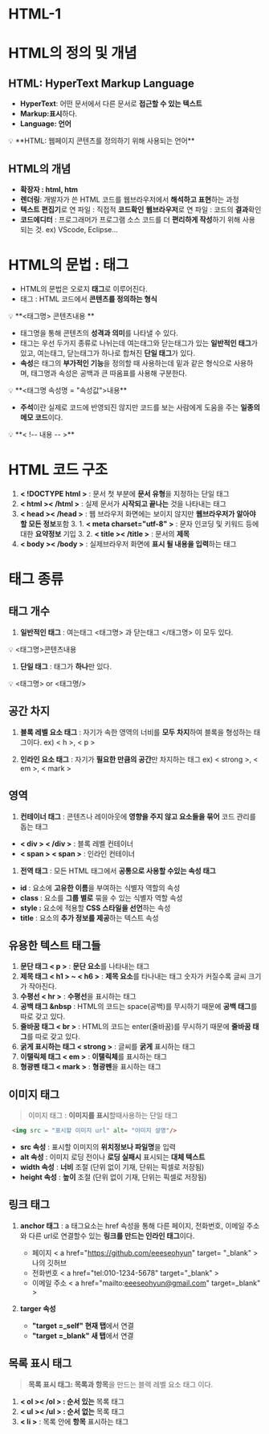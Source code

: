 # HTML-1

# **HTML의 정의 및 개념**

## **HTML: HyperText Markup Language**

- **HyperText**: 어떤 문서에서 다른 문서로 **접근할 수 있는 텍스트**
- **Markup:표시**하다.
- **Language: 언어**

<aside>
💡 **HTML: 웹페이지 콘텐츠를 정의하기 위해 사용되는 언어**

</aside>

## HTML의 개념

- **확장자 : html, htm**
- **렌더링**: 개발자가 쓴 HTML 코드를 웹브라우저에서 **해석하고 표현**하는 과정
- **텍스트 편집기**로 연 파일 : 직접적 **코드확인**
**웹브라우저**로 연 파일 : 코드의 **결과**확인
- **코드에디터** : 프로그래머가 프로그램 소스 코드를 더 **편리하게 작성**하기 위해 사용되는 것.
   ex) VScode, Eclipse...

# HTML의 문법 : 태그

- HTML의 문법은 오로지 **태그**로 이루어진다.
- 태그 : HTML 코드에서 **콘텐츠를 정의하는 형식**

<aside>
💡 
**<태그명> 콘텐츠내용 </태그명>**

</aside>

- 태그명을 통해 콘텐츠의 **성격과 의미**를 나타낼 수 있다.
- 태그는 우선 두가지 종류로 나뉘는데 여는태그와 닫는태그가 있는 **일반적인 태그**가 있고, 여는태그, 닫는태그가 하나로 합쳐진 **단일 태그**가 있다.
- **속성**은  태그의 **부가적인 기능**을 정의할 때 사용하는데 밑과 같은 형식으로 사용하며, 태그명과 속성은 공백과 큰 따옴표를 사용해 구분한다.

<aside>
💡 
   **<태그명 속성명 = "속성값">내용</태그명>**

</aside>

- **주석**이란 실제로 코드에 반영되진 않지만 코드를 보는 사람에게 도움을 주는 **일종의 메모 코드**이다.

<aside>
💡  **< !-- 내용  -- >**

</aside>

# HTML 코드 구조

1. **< !DOCTYPE html >**
: 문서 첫 부분에 **문서 유형**을 지정하는 단일 태그
2. **< html >< /html >**
: 실제 문서가 **시작되고 끝나는** 것을 나타내는 태그
3. **< head >< /head >**
: 웹 브라우저 화면에는 보이지 않지만 **웹브라우저가 알아야 할 모든 정보**포함
   3. 1. **< meta charset="utf-8" >** 
    : 문자 인코딩 및 키워드 등에 대한 **요약정보** 기입
   3. 2. **< title >< /title >**
    : 문서의 **제목**
4. **< body >< /body >**
: 실제브라우저 화면에 **표시 될 내용을 입력**하는 태그

# 태그 종류

## 태그 개수

1. **일반적인 태그** : 여는태그 <태그명> 과 닫는태그 </태그명> 이 모두 있다.

<aside>
💡  <태그명>콘텐츠내용</태그명>

</aside>

1. **단일 태그** : 태그가 **하나**만 있다.

<aside>
💡   <태그명> or <태그명/>

</aside>

## 공간 차지

1. **블록 레벨 요소 태그** : 자기가 속한 영역의 너비를 **모두 차지**하여 블록을 형성하는 태그이다.
   ex) < h >, < p >

2. **인라인 요소 태그** : 자기가 **필요한 만큼의 공간**만 차지하는 태그
    ex) < strong >, < em >, < mark >

## 영역

1. **컨테이너 태그** : 콘텐츠나 레이아웃에 **영향을 주지 않고 요소들을 묶어** 코드 관리를 돕는 태그
- **< div > < /div >** : 블록 레벨 컨테이너
- **< span > < span >** : 인라인 컨테이너
1. **전역 태그** : 모든 HTML 태그에서 **공통으로 사용할 수있는 속성 태그**
- **id** : 요소에 **고유한 이름**을 부여하는 식별자 역할의 속성
- **class** : 요소를 **그룹 별로** 묶을 수 있는 식별자 역할 속성
- **style :** 요소에 적용할 **CSS 스타일을 선언**하는 속성
- **title** : 요소의 **추가 정보를 제공**하는 텍스트 속성

## 유용한 텍스트 태그들

1. **문단 태그 < p >** : **문단 요소**를 나타내는 태그
2. **제목 태그 < h1 > ~ < h6 >** : **제목 요소**를 타나내는 태그
숫자가 커질수록 글씨 크기가 작아진다.
3. **수평선 < hr >** : **수평선**을 표시하는 태그
4.  **공백 태그 &nbsp** : HTML의 코드는 space(공백)를 무시하기 때문에 **공백 태그**를 따로 갖고 있다.
5. **줄바꿈 태그 < br >** : HTML의 코드는 enter(줄바꿈)를 무시하기 때문에  **줄바꿈 태그**를 따로 갖고 있다.
6. **굵게 표시하는 태그 < strong >** : 글씨를 **굵게** 표시하는 태그
7.  **이탤릭체 태그 < em >** : **이탤릭체**를 표시하는 태그
8. **형광펜 태그 < mark >** : **형광펜**을 표시하는 태그

## 이미지 태그

> 이미지 태그 
: **이미지를 표시**할때사용하는 단일 태그
> 

```html
 <img src = "표시할 이미지 url" alt= "이미지 설명"/>
```

- **src 속성** : 표시할 이미지의 **위치정보나 파일명**을 입력
- **alt 속성** : 이미지 로딩 전이나 **로딩 실패시** 표시되는 **대체 텍스트**
- **width 속성** : **너비** 조절 (단위 없이 기재, 단위는 픽셀로 저장됨)
- **height 속성** : **높이** 조절 (단위 없이 기재, 단위는 픽셀로 저장됨)

## 링크 태그

1. **anchor 태그** : a 태그요소는 href 속성을 통해 다른 페이지, 전화번호, 이메일 주소와 다른 url로 연결할수 있는 **링크를 만드는 인라인 태그**이다.
    - 페이지 
    < a href="https://github.com/eeeseohyun" target= "_blank" > 나의 깃허브 </a>
    - 전화번호 
    < a href="tel:010-1234-5678" target="_blank" >
    - 이메일 주소 
     < a href="mailto:eeeseohyun@gmail.com" target=_blank" >

1. **targer 속성** 
    - **"target =_self" 현재 탭**에서 연결
    - **"target =_blank" 새 탭**에서 연결

## 목록 표시 태그

> **목록 표시 태그: 목록과 항목**을 만드는 블렉 레벨 요소 태그 이다.
> 

1. **< ol >< /ol > : 순서 있는** 목록 태그
2. **< ul >< /ul > : 순서 없는** 목록 태그
3. **< li >** : 목록 안에 **항목** 표시하는 태그
